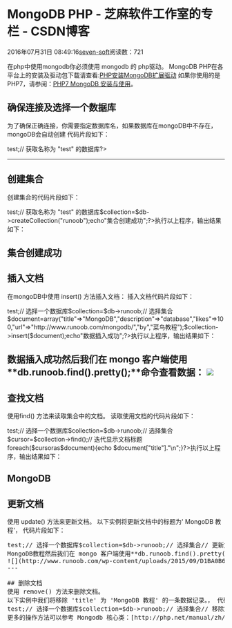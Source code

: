 
# MongoDB PHP -  芝麻软件工作室的专栏 - CSDN博客


2016年07月31日 08:49:16[seven-soft](https://me.csdn.net/softn)阅读数：721


在php中使用mongodb你必须使用 mongodb 的 php驱动。
MongoDB PHP在各平台上的安装及驱动包下载请查看:[PHP安装MongoDB扩展驱动](http://www.runoob.com/mongodb/mongodb-install-php-driver.html)
如果你使用的是 PHP7，请参阅：[PHP7 MongoDB 安装与使用](http://www.runoob.com/mongodb/php7-mongdb-tutorial.html)。
## 确保连接及选择一个数据库
为了确保正确连接，你需要指定数据库名，如果数据库在mongoDB中不存在，mongoDB会自动创建
代码片段如下：
<?php
$m=newMongoClient();// 连接默认主机和端口为：mongodb://localhost:27017$db=$m->test;// 获取名称为 "test" 的数据库?>
---

## 创建集合
创建集合的代码片段如下：
<?php
$m=newMongoClient();// 连接$db=$m->test;// 获取名称为 "test" 的数据库$collection=$db->createCollection("runoob");echo"集合创建成功";?>执行以上程序，输出结果如下：
集合创建成功
---

## 插入文档
在mongoDB中使用 insert() 方法插入文档：
插入文档代码片段如下：
<?php
$m=newMongoClient();// 连接到mongodb$db=$m->test;// 选择一个数据库$collection=$db->runoob;// 选择集合$document=array("title"=>"MongoDB","description"=>"database","likes"=>100,"url"=>"http://www.runoob.com/mongodb/","by","菜鸟教程");$collection->insert($document);echo"数据插入成功";?>执行以上程序，输出结果如下：
数据插入成功然后我们在 mongo 客户端使用**db.runoob.find().pretty();**命令查看数据：
![](http://www.runoob.com/wp-content/uploads/2015/09/D1BA0B68-F33C-4597-AAEC-DF3F09BD0C0E.jpg)
---

## 查找文档
使用find() 方法来读取集合中的文档。
读取使用文档的代码片段如下：
<?php
$m=newMongoClient();// 连接到mongodb$db=$m->test;// 选择一个数据库$collection=$db->runoob;// 选择集合$cursor=$collection->find();// 迭代显示文档标题foreach($cursoras$document){echo $document["title"]."\n";}?>执行以上程序，输出结果如下：
MongoDB
---

## 更新文档
使用 update() 方法来更新文档。
以下实例将更新文档中的标题为' MongoDB 教程'， 代码片段如下：
<pre><?php
$m=newMongoClient();// 连接到mongodb$db=$m->test;// 选择一个数据库$collection=$db->runoob;// 选择集合// 更新文档$collection->update(array("title"=>"MongoDB"),array('$set'=>array("title"=>"MongoDB 教程")));// 显示更新后的文档$cursor=$collection->find();// 循环显示文档标题foreach($cursoras$document){echo $document["title"]."\n";}?>执行以上程序，输出结果如下：
MongoDB教程然后我们在 mongo 客户端使用**db.runoob.find().pretty();**命令查看数据：
![](http://www.runoob.com/wp-content/uploads/2015/09/D1BA0B68-F33C-4597-AAEC-DF3F09BD0C0E.jpg)
---

## 删除文档
使用 remove() 方法来删除文档。
以下实例中我们将移除 'title' 为 'MongoDB 教程' 的一条数据记录。， 代码片段如下：
<?php
$m=newMongoClient();// 连接到mongodb$db=$m->test;// 选择一个数据库$collection=$db->runoob;// 选择集合// 移除文档$collection->remove(array("title"=>"MongoDB 教程"),array("justOne"=>true));// 显示可用文档数据$cursor=$collection->find();foreach($cursoras$document){echo $document["title"]."\n";}?>除了以上实例外，在php中你还可以使用findOne(), save(), limit(), skip(), sort()等方法来操作Mongodb数据库。
更多的操作方法可以参考 Mongodb 核心类：[http://php.net/manual/zh/mongo.core.php](http://php.net/manual/zh/mongo.core.php)。

